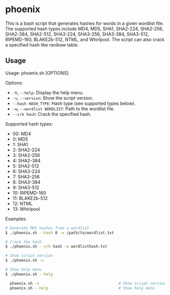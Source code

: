 # phoenix

This is a bash script that generates hashes for words in a given wordlist file. The supported hash types include MD4, MD5, SHA1, SHA2-224, SHA2-256, SHA2-384, SHA2-512, SHA3-224, SHA3-256, SHA3-384, SHA3-512, RIPEMD-160, BLAKE2b-512, NTML, and Whirlpool. The script can also crack a specified hash like ranibow table.



## Usage
Usage: phoenix.sh [OPTIONS]


Options:

- `-h`, `--help`: Display the help menu.
- `-v`, `--version`: Show the script version.
- `--hash HASH_TYPE`: Hash type (see supported types below).
- `-w`, `--wordlist WORDLIST`: Path to the wordlist file.
- `--crk hash`: Crack the specified hash.

Supported hash types:

- 00: MD4
- 0: MD5
- 1: SHA1
- 2: SHA2-224
- 3: SHA2-256
- 4: SHA2-384
- 5: SHA2-512
- 6: SHA3-224
- 7: SHA3-256
- 8: SHA3-384
- 9: SHA3-512
- 10: RIPEMD-160
- 11: BLAKE2b-512
- 12: NTML
- 13: Whirlpool

Examples:

```bash
# Generate MD5 hashes from a wordlist
$ ./phoenix.sh --hash 0 -w /path/to/wordlist.txt

# Crack the hash
$ ./phoenix.sh --crk hash -w wordlisthash.txt

# Show script version
$ ./phoenix.sh -v

# Show help menu
$ ./phoenix.sh --help

  phoenix.sh -v                                   # Show script version
  phoenix.sh --help                               # Show help menu


